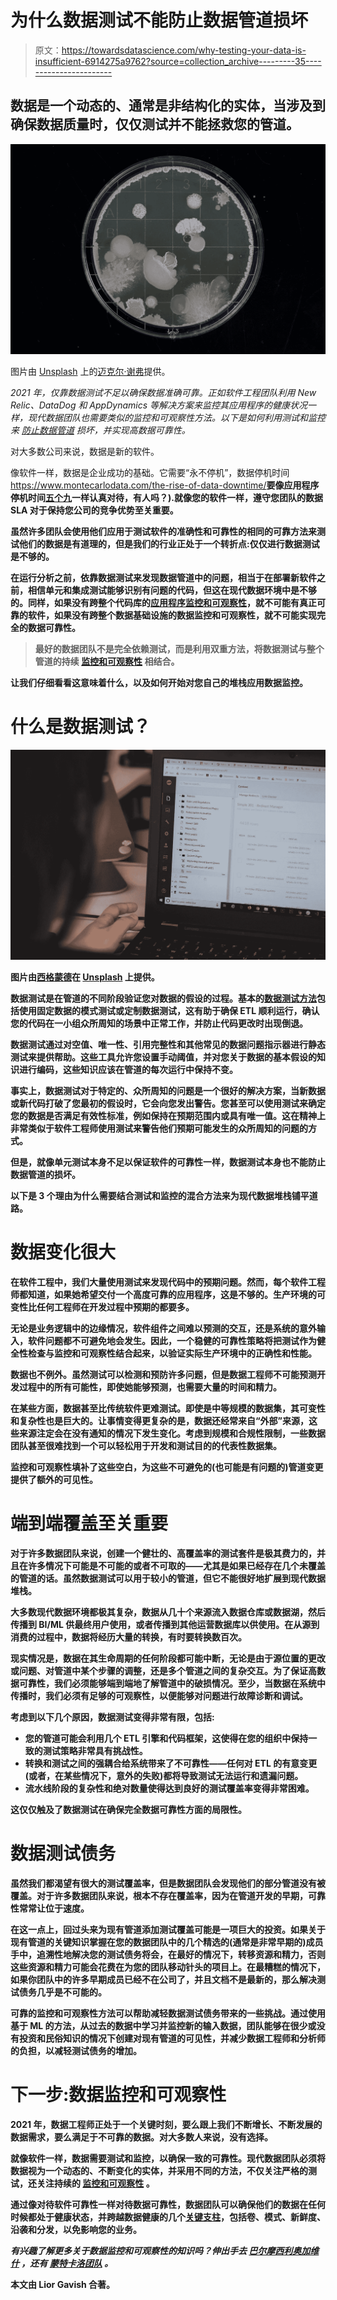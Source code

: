 # 为什么数据测试不能防止数据管道损坏

> 原文：<https://towardsdatascience.com/why-testing-your-data-is-insufficient-6914275a9762?source=collection_archive---------35----------------------->

## 数据是一个动态的、通常是非结构化的实体，当涉及到确保数据质量时，仅仅测试并不能拯救您的管道。

![](img/6f1b2be033d98cc41ab4fb63c9d2d9b3.png)

图片由 [Unsplash](http://www.unsplash.com) 上的[迈克尔·谢弗](https://unsplash.com/photos/13UugSL9q7A)提供。

*2021 年，仅靠数据测试不足以确保数据准确可靠。正如软件工程团队利用 New Relic、DataDog 和 AppDynamics 等解决方案来监控其应用程序的健康状况一样，现代数据团队也需要类似的监控和可观察性方法。以下是如何利用测试和监控来* [*防止数据管道*](https://www.montecarlodata.com/data-observability-how-to-prevent-your-data-pipelines-from-breaking/) *损坏，并实现高数据可靠性。*

对大多数公司来说，数据是新的软件。

像软件一样，数据是企业成功的基础。它需要“永不停机”，数据停机时间<https://www.montecarlodata.com/the-rise-of-data-downtime/>**要像应用程序停机时间[五个九](https://en.wikipedia.org/wiki/Five_nines)一样认真对待，有人吗？).就像您的软件一样，遵守您团队的数据 SLA 对于保持您公司的竞争优势至关重要。**

**虽然许多团队会使用他们应用于测试软件的准确性和可靠性的相同的可靠方法来测试他们的数据是有道理的，但是我们的行业正处于一个转折点:**仅仅进行数据测试是不够的。****

**在运行分析之前，依靠数据测试来发现数据管道中的问题，相当于在部署新软件之前，相信单元和集成测试能够识别有问题的代码，但这在现代数据环境中是不够的。同样，如果没有跨整个代码库的[应用程序监控和可观察性](https://thenewstack.io/monitoring-and-observability-whats-the-difference-and-why-does-it-matter/)，就不可能有真正可靠的软件，如果没有跨整个数据基础设施的数据监控和可观察性，就不可能实现完全的数据可靠性。**

> **最好的数据团队不是完全依赖测试，而是利用双重方法，将数据测试与整个管道的持续 [**监控和可观察性**](/data-observability-the-next-frontier-of-data-engineering-f780feb874b) 相结合。**

**让我们仔细看看这意味着什么，以及如何开始对您自己的堆栈应用数据监控。**

# **什么是数据测试？**

**![](img/841702a92784c57323eafcb14250a2f2.png)**

**图片由[西格蒙德](https://unsplash.com/photos/59yRYIHWtz)在 [Unsplash](http://www.unsplash.com) 上提供。**

**数据测试是在管道的不同阶段验证您对数据的假设的过程。基本的[数据测试方法](https://www.guru99.com/data-testing.html#3)包括使用固定数据的模式测试或定制数据测试，这有助于确保 ETL 顺利运行，确认您的代码在一小组众所周知的场景中正常工作，并防止代码更改时出现倒退。**

**数据测试通过对空值、唯一性、引用完整性和其他常见的数据问题指示器进行静态测试来提供帮助。这些工具允许您设置手动阈值，并对您关于数据的基本假设的知识进行编码，这些知识应该在管道的每次运行中保持不变。**

**事实上，数据测试对于特定的、众所周知的问题是一个很好的解决方案，当新数据或新代码打破了您最初的假设时，它会向您发出警告。您甚至可以使用测试来确定您的数据是否满足有效性标准，例如保持在预期范围内或具有唯一值。这在精神上非常类似于软件工程师使用测试来警告他们预期可能发生的众所周知的问题的方式。**

**但是，就像单元测试本身不足以保证软件的可靠性一样，数据测试本身也不能防止数据管道的损坏。**

**以下是 **3 个理由**为什么需要结合测试和监控的混合方法来为现代数据堆栈铺平道路。**

# **数据变化很大**

**在软件工程中，我们大量使用测试来发现代码中的预期问题。然而，每个软件工程师都知道，如果她希望交付一个高度可靠的应用程序，这是不够的。生产环境的可变性比任何工程师在开发过程中预期的都要多。**

**无论是业务逻辑中的边缘情况，软件组件之间难以预测的交互，还是系统的意外输入，软件问题都不可避免地会发生。因此，一个稳健的可靠性策略将把测试作为健全性检查与监控和可观察性结合起来，以验证实际生产环境中的正确性和性能。**

**数据也不例外。虽然测试可以检测和预防许多问题，但是数据工程师不可能预测开发过程中的所有可能性，即使她能够预测，也需要大量的时间和精力。**

**在某些方面，数据甚至比传统软件更难测试。即使是中等规模的数据集，其可变性和复杂性也是巨大的。让事情变得更复杂的是，数据还经常来自“外部”来源，这些来源注定会在没有通知的情况下发生变化。考虑到规模和合规性限制，一些数据团队甚至很难找到一个可以轻松用于开发和测试目的的代表性数据集。**

**监控和可观察性填补了这些空白，为这些不可避免的(也可能是有问题的)管道变更提供了额外的可见性。**

# **端到端覆盖至关重要**

**对于许多数据团队来说，创建一个健壮的、高覆盖率的测试套件是极其费力的，并且在许多情况下可能是不可能的或者不可取的——尤其是如果已经存在几个未覆盖的管道的话。虽然数据测试可以用于较小的管道，但它不能很好地扩展到现代数据堆栈。**

**大多数现代数据环境都极其复杂，数据从几十个来源流入数据仓库或数据湖，然后传播到 BI/ML 供最终用户使用，或者传播到其他运营数据库以供使用。在从源到消费的过程中，数据将经历大量的转换，有时要转换数百次。**

**现实情况是，数据在其生命周期的任何阶段都可能中断，无论是由于源位置的更改或问题、对管道中某个步骤的调整，还是多个管道之间的复杂交互。为了保证高数据可靠性，我们必须能够端到端地了解管道中的破损情况。至少，当数据在系统中传播时，我们必须有足够的可观察性，以便能够对问题进行故障诊断和调试。**

**考虑到以下几个原因，数据测试变得非常有限，包括:**

*   **您的管道可能会利用几个 ETL 引擎和代码框架，这使得在您的组织中保持一致的测试策略非常具有挑战性。**
*   **转换和测试之间的强耦合给系统带来了不可靠性——任何对 ETL 的有意变更(或者，在某些情况下，意外的失败)都将导致测试无法运行和遗漏问题。**
*   **流水线阶段的复杂性和绝对数量使得达到良好的测试覆盖率变得非常困难。**

**这仅仅触及了数据测试在确保完全数据可靠性方面的局限性。**

# **数据测试债务**

**虽然我们都渴望有很大的测试覆盖率，但是数据团队会发现他们的部分管道没有被覆盖。对于许多数据团队来说，根本不存在覆盖率，因为在管道开发的早期，可靠性常常让位于速度。**

**在这一点上，回过头来为现有管道添加测试覆盖可能是一项巨大的投资。如果关于现有管道的关键知识掌握在您的数据团队中的几个精选的(通常是非常早期的)成员手中，追溯性地解决您的测试债务将会，在最好的情况下，转移资源和精力，否则这些资源和精力可能会花费在为您的团队移动针头的项目上。在最糟糕的情况下，如果你团队中的许多早期成员已经不在公司了，并且文档不是最新的，那么解决测试债务几乎是不可能的。**

**可靠的监控和可观察性方法可以帮助减轻数据测试债务带来的一些挑战。通过使用基于 ML 的方法，从过去的数据中学习并监控新的输入数据，团队能够在很少或没有投资和民俗知识的情况下创建对现有管道的可见性，并减少数据工程师和分析师的负担，以减轻测试债务的增加。**

# **下一步:数据监控和可观察性**

**2021 年，数据工程师正处于一个关键时刻，要么跟上我们不断增长、不断发展的数据需求，要么满足于不可靠的数据。对大多数人来说，没有选择。**

**就像软件一样，数据需要测试和监控，以确保一致的可靠性。现代数据团队必须将数据视为一个动态的、不断变化的实体，并采用不同的方法，不仅关注严格的测试，还关注持续的 [**监控和可观察性**](https://www.montecarlodata.com/data-observability-how-to-prevent-your-data-pipelines-from-breaking/) 。**

**通过像对待软件可靠性一样对待数据可靠性，数据团队可以确保他们的数据在任何时候都处于健康状态，并跨越数据健康的几个[关键支柱](/introducing-the-five-pillars-of-data-observability-e73734b263d5)，包括卷、模式、新鲜度、沿袭和分发，以免影响您的业务。**

*****有兴趣了解更多关于数据监控和可观察性的知识吗？伸出手去*** [***巴尔摩西***](https://www.linkedin.com/in/barrmoses/)*[***利奥加维什***](https://www.linkedin.com/in/lgavish) ***，还有*** [***蒙特卡洛团队***](http://www.montecarlodata.com) ***。******

****本文由 Lior Gavish 合著。****